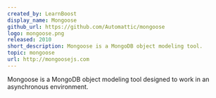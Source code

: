 ```yaml
---
created_by: LearnBoost
display_name: Mongoose
github_url: https://github.com/Automattic/mongoose
logo: mongoose.png
released: 2010
short_description: Mongoose is a MongoDB object modeling tool.
topic: mongoose
url: http://mongoosejs.com
---
```

Mongoose is a MongoDB object modeling tool designed to work in an asynchronous environment.
